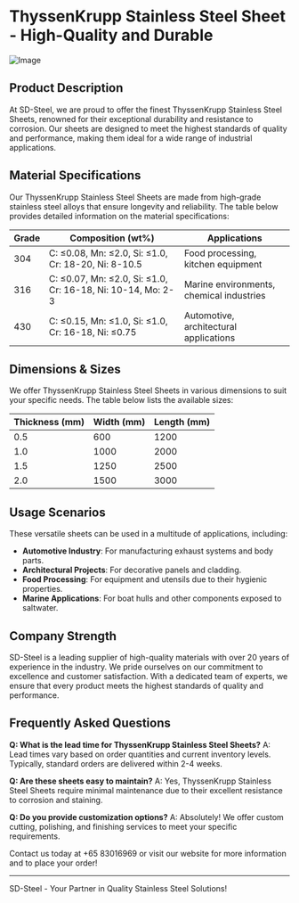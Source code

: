 # ThyssenKrupp Stainless Steel Sheet - High-Quality and Durable

![Image](https://github.com/user-attachments/assets/2567258e-e124-4816-932d-1809bd27ef0b)

## Product Description

At SD-Steel, we are proud to offer the finest ThyssenKrupp Stainless Steel Sheets, renowned for their exceptional durability and resistance to corrosion. Our sheets are designed to meet the highest standards of quality and performance, making them ideal for a wide range of industrial applications.

## Material Specifications

Our ThyssenKrupp Stainless Steel Sheets are made from high-grade stainless steel alloys that ensure longevity and reliability. The table below provides detailed information on the material specifications:

| **Grade** | **Composition (wt%)** | **Applications** |
|-----------|-----------------------|------------------|
| 304       | C: ≤0.08, Mn: ≤2.0, Si: ≤1.0, Cr: 18-20, Ni: 8-10.5 | Food processing, kitchen equipment |
| 316       | C: ≤0.07, Mn: ≤2.0, Si: ≤1.0, Cr: 16-18, Ni: 10-14, Mo: 2-3 | Marine environments, chemical industries |
| 430       | C: ≤0.15, Mn: ≤1.0, Si: ≤1.0, Cr: 16-18, Ni: ≤0.75 | Automotive, architectural applications |

## Dimensions & Sizes

We offer ThyssenKrupp Stainless Steel Sheets in various dimensions to suit your specific needs. The table below lists the available sizes:

| **Thickness (mm)** | **Width (mm)** | **Length (mm)** |
|--------------------|----------------|-----------------|
| 0.5                | 600            | 1200            |
| 1.0                | 1000           | 2000            |
| 1.5                | 1250           | 2500            |
| 2.0                | 1500           | 3000            |

## Usage Scenarios

These versatile sheets can be used in a multitude of applications, including:
- **Automotive Industry**: For manufacturing exhaust systems and body parts.
- **Architectural Projects**: For decorative panels and cladding.
- **Food Processing**: For equipment and utensils due to their hygienic properties.
- **Marine Applications**: For boat hulls and other components exposed to saltwater.

## Company Strength

SD-Steel is a leading supplier of high-quality materials with over 20 years of experience in the industry. We pride ourselves on our commitment to excellence and customer satisfaction. With a dedicated team of experts, we ensure that every product meets the highest standards of quality and performance.

## Frequently Asked Questions

**Q: What is the lead time for ThyssenKrupp Stainless Steel Sheets?**
A: Lead times vary based on order quantities and current inventory levels. Typically, standard orders are delivered within 2-4 weeks.

**Q: Are these sheets easy to maintain?**
A: Yes, ThyssenKrupp Stainless Steel Sheets require minimal maintenance due to their excellent resistance to corrosion and staining.

**Q: Do you provide customization options?**
A: Absolutely! We offer custom cutting, polishing, and finishing services to meet your specific requirements.

Contact us today at +65 83016969 or visit our website for more information and to place your order!

---

SD-Steel - Your Partner in Quality Stainless Steel Solutions!